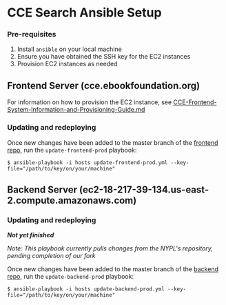 # CCE Search Ansible Setup

### Pre-requisites
1. Install `ansible` on your local machine
2. Ensure you have obtained the SSH key for the EC2 instances
3. Provision EC2 instances as needed

## Frontend Server (cce.ebookfoundation.org)

For information on how to provision the EC2 instance, see [CCE-Frontend-System-Information-and-Provisioning-Guide.md](CCE-Frontend-System-Information-and-Provisioning-Guide.md)

### Updating and redeploying

Once new changes have been added to the master branch of the [frontend repo](https://github.com/EbookFoundation/cce-search-prototype), run the `update-frontend-prod` playbook:
```
$ ansible-playbook -i hosts update-frontend-prod.yml --key-file="/path/to/key/on/your/machine"
```

## Backend Server (ec2-18-217-39-134.us-east-2.compute.amazonaws.com)

### Updating and redeploying

***Not yet finished***

*Note: This playbook currently pulls changes from the NYPL's repository, pending completion of our fork*

Once new changes have been added to the master branch of the [backend repo]("https://github.com/NYPL/bardo-copyright-db"), run the `update-backend-prod` playbook:
```
$ ansible-playbook -i hosts update-backend-prod.yml --key-file="/path/to/key/on/your/machine"